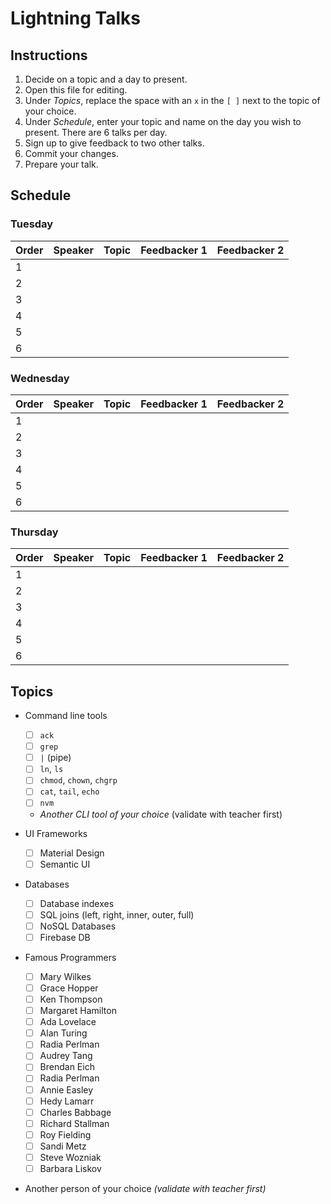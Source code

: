 # Lightning Talks

## Instructions

1. Decide on a topic and a day to present.
1. Open this file for editing.
1. Under _Topics_, replace the space with an `x` in the `[ ]` next to the topic of your choice.
1. Under _Schedule_, enter your topic and name on the day you wish to present. There are 6 talks per day.
1. Sign up to give feedback to two other talks.
1. Commit your changes.
1. Prepare your talk.


## Schedule

### Tuesday

| Order | Speaker | Topic | Feedbacker 1 | Feedbacker 2 |
| ----- | :-----: | :---: | :----------: | :----------: |
|   1   |         |       |              |              |
|   2   |         |       |              |              |
|   3   |         |       |              |              |
|   4   |         |       |              |              |
|   5   |         |       |              |              |
|   6   |         |       |              |              |


### Wednesday

| Order | Speaker | Topic | Feedbacker 1 | Feedbacker 2 |
| ----- | :-----: | :---: | :----------: | :----------: |
|   1   |         |       |              |              |
|   2   |         |       |              |              |
|   3   |         |       |              |              |
|   4   |         |       |              |              |
|   5   |         |       |              |              |
|   6   |         |       |              |              |



### Thursday

| Order | Speaker | Topic | Feedbacker 1 | Feedbacker 2 |
| ----- | :-----: | :---: | :----------: | :----------: |
|   1   |         |       |              |              |
|   2   |         |       |              |              |
|   3   |         |       |              |              |
|   4   |         |       |              |              |
|   5   |         |       |              |              |
|   6   |         |       |              |              |



## Topics

* Command line tools
  - [ ] `ack`
  - [ ] `grep`
  - [ ] `|` (pipe)
  - [ ] `ln`, `ls`
  - [ ] `chmod`, `chown`, `chgrp`
  - [ ] `cat`, `tail`, `echo`
  - [ ] `nvm`
  - _Another CLI tool of your choice_ (validate with teacher first)

* UI Frameworks
  - [ ] Material Design
  - [ ] Semantic UI

* Databases
  - [ ] Database indexes
  - [ ] SQL joins (left, right, inner, outer, full)
  - [ ] NoSQL Databases
  - [ ] Firebase DB

* Famous Programmers
  - [ ] Mary Wilkes
  - [ ] Grace Hopper
  - [ ] Ken Thompson
  - [ ] Margaret Hamilton
  - [ ] Ada Lovelace
  - [ ] Alan Turing
  - [ ] Radia Perlman
  - [ ] Audrey Tang
  - [ ] Brendan Eich
  - [ ] Radia Perlman
  - [ ] Annie Easley
  - [ ] Hedy Lamarr
  - [ ] Charles Babbage
  - [ ] Richard Stallman
  - [ ] Roy Fielding
  - [ ] Sandi Metz
  - [ ] Steve Wozniak
  - [ ] Barbara Liskov
 
* Another person of your choice _(validate with teacher first)_
